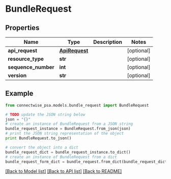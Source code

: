 # BundleRequest


## Properties
Name | Type | Description | Notes
------------ | ------------- | ------------- | -------------
**api_request** | [**ApiRequest**](ApiRequest.md) |  | [optional] 
**resource_type** | **str** |  | [optional] 
**sequence_number** | **int** |  | [optional] 
**version** | **str** |  | [optional] 

## Example

```python
from connectwise_psa.models.bundle_request import BundleRequest

# TODO update the JSON string below
json = "{}"
# create an instance of BundleRequest from a JSON string
bundle_request_instance = BundleRequest.from_json(json)
# print the JSON string representation of the object
print BundleRequest.to_json()

# convert the object into a dict
bundle_request_dict = bundle_request_instance.to_dict()
# create an instance of BundleRequest from a dict
bundle_request_form_dict = bundle_request.from_dict(bundle_request_dict)
```
[[Back to Model list]](../README.md#documentation-for-models) [[Back to API list]](../README.md#documentation-for-api-endpoints) [[Back to README]](../README.md)


